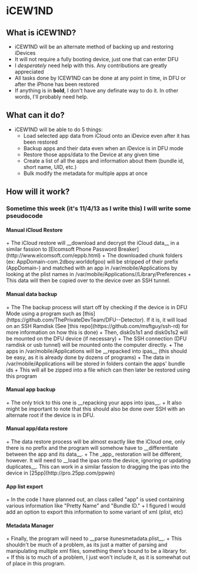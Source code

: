 iCEW1ND
=======

What is iCEW1ND?
----------------

+ iCEW1ND will be an alternate method of backing up and restoring iDevices
+ It will not require a fully booting device, just one that can enter DFU
+ I _desperately_ need help with this. Any contributions are greatly appreciated
+ All tasks done by ICEW1ND can be done at any point in time, in DFU or after the iPhone has been restored
+ If anything is in __bold__, I don't have any definate way to do it. In other words, I'll probably need help.

What can it do?
---------------

+ iCEW1ND will be able to do 5 things:
  + Load selected app data from iCloud onto an iDevice even after it has been restored
  + Backup apps and their data even when an iDevice is in DFU mode
  + Restore those apps/data to the Device at any given time
  + Create a list of all the apps and information about them (bundle id, short name, UID, etc.)
  + Bulk modify the metadata for multiple apps at once

How will it work?
-----------------

<h3>Sometime this week (it's 11/4/13 as I write this) I will write some pseudocode</h3>

<h4>Manual iCloud Restore</h4>
+ The iCloud restore will __download and decrypt the iCloud data__ in a similar fassion to [Elcomsoft Phone Password Breaker](http://www.elcomsoft.com/eppb.html)
+ The downloaded chunk folders (ex: AppDomain-com.2dboy.worldofgoo) will be stripped of their prefix (AppDomain-) and matched with an app in /var/mobile/Applications by looking at the plist names in /var/mobile/Applications/<UID>/Library/Preferences
+ This data will then be copied over to the device over an SSH tunnel.

<h4>Manual data backup</h4>
+ The The backup process will start off by checking if the device is in DFU Mode using a program such as [this](https://github.com/ThePrivateDevTeam/DFU--Detector). If it is, it will load on an SSH Ramdisk (See [this repo](https://github.com/msftguy/ssh-rd) for more information on how this is done)
+ Then, disk0s1s1 and disk0s1s2 will be mounted on the DFU device (if necessary)
+ The SSH connection (DFU ramdisk or usb tunnel) will be mounted onto the computer directly.
+ The apps in /var/mobile/Applications will be __repacked into ipas__ (this should be easy, as it is already done by dozens of programs)
+ The data in /var/mobile/Applications will be stored in folders contain the apps' bundle ids
+ This will all be zipped into a file which can then later be restored using this program

<h4>Manual app backup</h4>
+ The only trick to this one is __repacking your apps into ipas__.
+ It also might be important to note that this should also be done over SSH with an alternate root if the device is in DFU.

<h4>Manual app/data restore</h4>
+ The data restore process will be almost exactly like the iCloud one, only there is no prefix and the program will somehow have to __differentiate between the app and its data__.
+ The _app_ restoration will be different, however. It will need to __load the ipas onto the device, ignoring or updating duplicates__. This can work in a similar fassion to dragging the ipas into the device in [25pp](http://pro.25pp.com/ppwin)

<h4>App list export</h4>
+ In the code I have planned out, an class called "app" is used containing various information like "Pretty Name" and "Bundle ID."
+ I figured I would add an option to export this information to some variant of xml (plist, etc)

<h4>Metadata Manager</h4>
+ Finally, the program will need to __parse itunesmetadata.plist__.
+ This shouldn't be much of a problem, as its just a matter of parsing and manipulating multiple xml files, something there's bound to be a library for.
+ If this is to much of a problem, I just won't include it, as it is somewhat out of place in this program.
